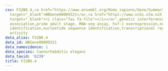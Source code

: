 ```yaml
---
csv: F32B6.4,<a href="https://www.ensembl.org/Homo_sapiens/Gene/Summary?db=core;g=WBGene00009321"
  target="_blank">WBGene00009321</a>,<a href="https://www.ncbi.nlm.nih.gov/pubmed/30894454"
  target="_blank"><i class="fas fa-file"></i></a>",genetic interference,functional
  association,prime adult stage, RNA-seq assay, hsf-1 overexpression,nucleotide sequence
  identification,nucleotide sequence identification,transcriptional regulation,up-regulates
  activity
data_alias: F32B6.4
data_id: WBGene00009321
data_numevidence: 1
data_species: Caenorhabditis elegans
data_taxid: '6239'
title: F32B6.4
---
```

